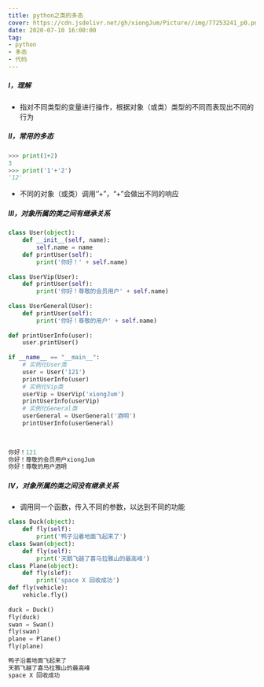 ```yaml
---
title: python之类的多态
cover: https://cdn.jsdelivr.net/gh/xiongJum/Picture//img/77253241_p0.png
date: 2020-07-10 16:00:00
tag:
- python
- 多态
- 代码
---
```


##### Ⅰ，理解

+   指对不同类型的变量进行操作，根据对象（或类）类型的不同而表现出不同的行为

##### Ⅱ，常用的多态

~~~python
>>> print(1+2)
3
>>> print('1'+'2')
'12'
~~~

+   不同的对象（或类）调用‘’+”，“+”会做出不同的响应

##### Ⅲ，对象所属的类之间有继承关系


```python
class User(object):
    def __init__(self, name):
        self.name = name
    def printUser(self):
        print('你好！' + self.name)
        
class UserVip(User):
    def printUser(self):
        print('你好！尊敬的会员用户' + self.name)
        
class UserGeneral(User):
    def printUser(self):
        print('你好！尊敬的用户' + self.name)
        
def printUserInfo(user):
    user.printUser()
    
if __name__ == "__main__":
    # 实例化User类
    user = User('121')
    printUserInfo(user)
    # 实例化Vip类
    userVip = UserVip('xiongJum')
    printUserInfo(userVip)
    # 实例化General类
    userGeneral = UserGeneral('酒明')
    printUserInfo(userGeneral)
    
        
```

```python
你好！121
你好！尊敬的会员用户xiongJum
你好！尊敬的用户酒明
```

##### Ⅳ，对象所属的类之间没有继承关系

+ 调用同一个函数，传入不同的参数，以达到不同的功能


```python
class Duck(object):
    def fly(self):
        print('鸭子沿着地面飞起来了')
class Swan(object):
    def fly(self):
        print('天鹅飞越了喜马拉雅山的最高峰')
class Plane(object):
    def fly(slef):
        print('space X 回收成功')
def fly(vehicle):
    vehicle.fly()
    
duck = Duck()
fly(duck)
swan = Swan()
fly(swan)
plane = Plane()
fly(plane)
```

```python
鸭子沿着地面飞起来了
天鹅飞越了喜马拉雅山的最高峰
space X 回收成功
```

